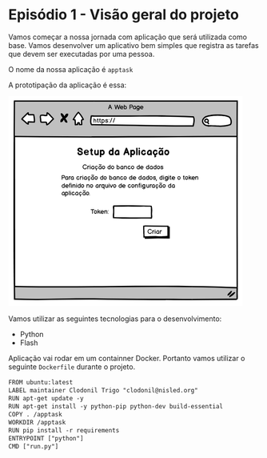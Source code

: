 # Episódio 1 - Visão geral do projeto

Vamos começar a nossa jornada com aplicação que será utilizada como base. Vamos desenvolver um aplicativo bem simples que registra as tarefas que devem ser executadas por uma pessoa.

O nome da nossa aplicação é `apptask`

A prototipação da aplicação é essa:


![tela_inicial](img/ep1-img1.png)


Vamos utilizar as seguintes tecnologias para o desenvolvimento:

- Python
- Flash

Aplicação vai rodar em um containner Docker. Portanto vamos utilizar o seguinte `Dockerfile` durante o projeto.

```
FROM ubuntu:latest
LABEL maintainer Clodonil Trigo "clodonil@nisled.org"
RUN apt-get update -y
RUN apt-get install -y python-pip python-dev build-essential
COPY . /apptask
WORKDIR /apptask
RUN pip install -r requirements
ENTRYPOINT ["python"]
CMD ["run.py"]
```

